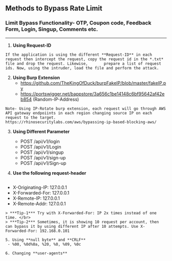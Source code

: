 ## **Methods to Bypass Rate Limit**

### Limit Bypass Functionality- OTP, Coupon code, Feedback Form, Login, Singup, Comments etc.
***

1. **Using Request-ID**
  ```
  If the application is using the different **Request-ID** in each request then intercept the request, copy the request id in the *.txt* file and drop the request. Likewise,       prepare a list of request ids. Now, using the intruder, load the file and perform the attack.
  ```
2. **Using Burp Extension**
   * https://github.com/TheKingOfDuck/burpFakeIP/blob/master/fakeIP.py
   * https://portswigger.net/bappstore/3a656c1be14148c6bf95642af42eb854 (Random-IP-Address)
  ```
  Note- Using IP-Rotate burp extension, each request will go through AWS API gateway endpoiints in each region changing source IP on each request to the target.
  https://rhinosecuritylabs.com/aws/bypassing-ip-based-blocking-aws/
  ```
 
3. **Using Different Parameter**
   - POST /api/v1/login
   - POST /api/v1/Login 
   - POST /api/v1/singup
   - POST /api/v1/sign-up
   - POST /api/v1/Sign-up
   
4. **Use the following request-header** 
   ```
  - X-Originating-IP: 127.0.0.1
  - X-Forwarded-For: 127.0.0.1
  - X-Remote-IP: 127.0.0.1
  - X-Remote-Addr: 127.0.0.1
  
  ```
> ***Tip-1*** Try with X-Forwarded-For: IP 2x times instead of one time. </br>
> ***Tip-2*** Sometimes, it is showing 10 request per account, then can bypass it by using different IP after 10 attempts. Use X-Forwarded-For: 192.168.0.101

5. Using **null byte** and **CRLF**  
   - %00, %0d%0a, %20, %0, %09, %0c
   
6. Changing **user-agents**   
